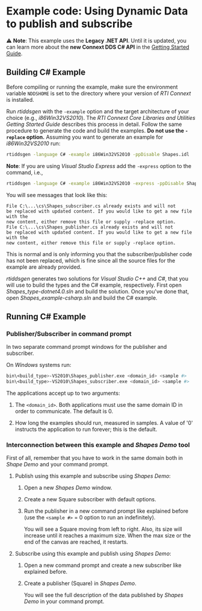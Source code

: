 # Example code: Using Dynamic Data to publish and subscribe

:warning: **Note**: This example uses the **Legacy .NET API**. Until it is
updated, you can learn more about the **new Connext DDS C# API** in the
[Getting Started Guide](https://community.rti.com/static/documentation/connext-dds/current/doc/manuals/connext_dds/getting_started/index.html).

## Building C# Example

Before compiling or running the example, make sure the environment variable
`NDDSHOME` is set to the directory where your version of *RTI Connext* is
installed.

Run *rtiddsgen* with the `-example` option and the target architecture of your
choice (e.g., *i86Win32VS2010*). The *RTI Connext Core Libraries and Utilities
Getting Started Guide* describes this process in detail. Follow the same
procedure to generate the code and build the examples. **Do not use the
`-replace` option.** Assuming you want to generate an example for
*i86Win32VS2010* run:

```sh
rtiddsgen -language C# -example i86Win32VS2010 -ppDisable Shapes.idl
```

**Note**: If you are using *Visual Studio Express* add the `-express` option to
the command, i.e.,

```sh
rtiddsgen -language C# -example i86Win32VS2010 -express -ppDisable Shapes.idl
```

You will see messages that look like this:

```plaintext
File C:\...\cs\Shapes_subscriber.cs already exists and will not
be replaced with updated content. If you would like to get a new file with the
new content, either remove this file or supply -replace option.
File C:\...\cs\Shapes_publisher.cs already exists and will not
be replaced with updated content. If you would like to get a new file with the
new content, either remove this file or supply -replace option.
```

This is normal and is only informing you that the subscriber/publisher code has
not been replaced, which is fine since all the source files for the example are
already provided.

*rtiddsgen* generates two solutions for *Visual Studio C++* and *C#*, that you
will use to build the types and the C# example, respectively. First open
*Shapes_type-dotnet4.0.sln* and build the solution. Once you've done that, open
*Shapes_example-csharp.sln* and build the C# example.

## Running C# Example

### Publisher/Subscriber in command prompt

In two separate command prompt windows for the publisher and subscriber.

On *Windows* systems run:

```sh
bin\<build_type>-VS2010\Shapes_publisher.exe <domain_id> <sample #>
bin\<build_type>-VS2010\Shapes_subscriber.exe <domain_id> <sample #>
```

The applications accept up to two arguments:

1.  The `<domain_id>`. Both applications must use the same domain ID in order to
    communicate. The default is 0.

2.  How long the examples should run, measured in samples. A value of '0'
    instructs the application to run forever; this is the default.

### Interconnection between this example and *Shapes Demo* tool

First of all, remember that you have to work in the same domain both in *Shape
Demo* and your command prompt.

1.  Publish using this example and subscribe using *Shapes Demo*:

    1.  Open a new *Shapes Demo* window.

    2.  Create a new Square subscriber with default options.

    3.  Run the publisher in a new command prompt like explained before (use the
        `<sample #>` = 0 option to run an indefinitely).

        You will see a Square moving from left to right. Also, its size will
        increase until it reaches a maximum size. When the max size or the end
        of the canvas are reached, it restarts.

2.  Subscribe using this example and publish using *Shapes Demo*:

    1.  Open a new command prompt and create a new subscriber like explained
        before.

    1.  Create a publisher (Square) in *Shapes Demo*.

        You will see the full description of the data published by *Shapes Demo*
        in your command prompt.
